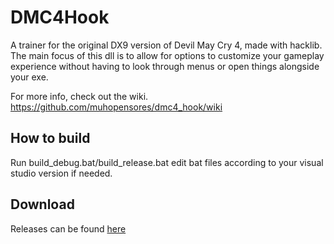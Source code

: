 # DMC4Hook #
A trainer for the original DX9 version of Devil May Cry 4, made with hacklib. The main focus of this dll is to allow for options to customize your gameplay experience without having to look through menus or open things alongside your exe.

For more info, check out the wiki.
https://github.com/muhopensores/dmc4_hook/wiki
## How to build ##
Run build_debug.bat/build_release.bat edit bat files according to your visual studio version if needed.

## Download ##
Releases can be found [here](https://github.com/muhopensores/dmc4_hook/releases)
